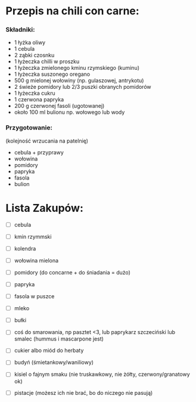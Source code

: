 # Przepis na chili con carne:
### Składniki:
- 1 łyżka oliwy
- 1 cebula
- 2 ząbki czosnku
- 1 łyżeczka chilli w proszku
- 1 łyżeczka zmielonego kminu rzymskiego (kuminu)
- 1 łyżeczka suszonego oregano
- 500 g mielonej wołowiny (np. gulaszowej, antrykotu)
- 2 świeże pomidory lub 2/3 puszki obranych pomidorów
- 1 łyżeczka cukru
- 1 czerwona papryka
- 200 g czerwonej fasoli (ugotowanej)
- około 100 ml bulionu np. wołowego lub wody

### Przygotowanie:
(kolejność wrzucania na patelnię)
* cebula + przyprawy
* wołowina
* pomidory
* papryka
* fasola
* bulion


# Lista Zakupów:
- [ ] cebula
- [ ] kmin rzymmski
- [ ] kolendra
- [ ] wołowina mielona
- [ ] pomidory (do concarne + do śniadania = dużo)
- [ ] papryka
- [ ] fasola w puszce
- [ ] mleko
- [ ] bułki
- [ ] coś do smarowania, np pasztet <3, lub paprykarz szczeciński lub smalec (hummus i mascarpone jest)
- [ ] cukier albo miód do herbaty
- [ ] budyń (śmietankowy/waniliowy)
- [ ] kisiel o fajnym smaku (nie truskawkowy, nie żółty, czerwony/granatowy ok)
- [ ] pistacje (możesz ich nie brać, bo do niczego nie pasują)

